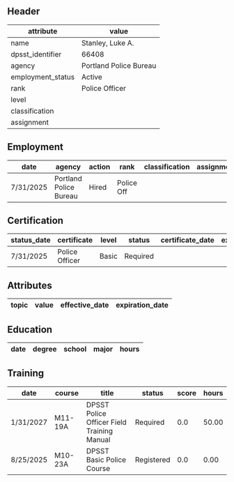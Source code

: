 ## Header
| attribute | value |
| --------- | ----- |
| name | Stanley, Luke A. |
| dpsst_identifier | 66408 |
| agency | Portland Police Bureau |
| employment_status | Active |
| rank | Police Officer |
| level |  |
| classification |  |
| assignment |  |
## Employment
| date | agency | action | rank | classification | assignment |
| ---- | ------ | ------ | ---- | -------------- | ---------- |
| 7/31/2025 | Portland Police Bureau | Hired | Police Off |  |  |
## Certification
| status_date | certificate | level | status | certificate_date | expiration_date | probation_date |
| ----------- | ----------- | ----- | ------ | ---------------- | --------------- | -------------- |
| 7/31/2025 | Police Officer | Basic | Required |  |  | 2/1/2026 |
## Attributes
| topic | value | effective_date | expiration_date |
| ----- | ----- | -------------- | --------------- |
## Education
| date | degree | school | major | hours |
| ---- | ------ | ------ | ----- | ----- |
## Training
| date | course | title | status | score | hours |
| ---- | ------ | ----- | ------ | ----- | ----- |
| 1/31/2027 | M11-19A | DPSST Police Officer Field Training Manual | Required | 0.0 | 50.00 |
| 8/25/2025 | M10-23A | DPSST Basic Police Course | Registered | 0.0 | 0.00 |
